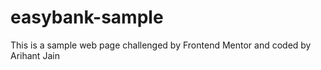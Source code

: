 # easybank-sample
This is a sample web page challenged by Frontend Mentor and coded by Arihant Jain
